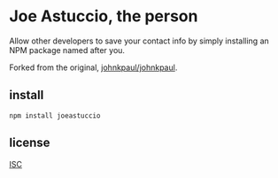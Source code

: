 # Joe Astuccio, the person

Allow other developers to save your contact info by simply installing an NPM package named after you.

Forked from the original, [johnkpaul/johnkpaul](https://github.com/johnkpaul/johnkpaul).

## install
    npm install joeastuccio

## license
[ISC](https://opensource.org/licenses/ISC)

